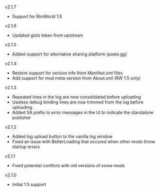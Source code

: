 
v2.1.7

- Support for RimWorld 1.6

v2.1.6

- Updated gists token from upstream

v2.1.5

- Added support for alternative sharing platform (paste.gg)

v2.1.4

- Restore support for version info from Manifest.xml files
- Add support for mod meta version from About.xml (RW 1.5 only)

v2.1.3

- Repeated lines in the log are now consolidated before uploading
- Useless debug binding lines are now trimmed from the log before uploading
- Added SA prefix to error messages in the UI to indicate the standalone publisher

v2.1.2

- Added log upload button to the vanilla log window
- Fixed an issue with BetterLoading that occured when other mods throw startup errors

v2.1.1

- Fixed potential conflicts with old versions of some mods

v2.1.0

- Initial 1.5 support
